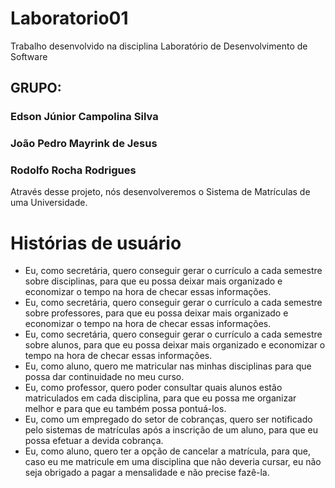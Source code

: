 # Laboratorio01

Trabalho desenvolvido na disciplina Laboratório de Desenvolvimento de Software

## GRUPO:
### Edson Júnior Campolina Silva
### João Pedro Mayrink de Jesus
### Rodolfo Rocha Rodrigues

Através desse projeto, nós desenvolveremos o Sistema de Matrículas de uma Universidade.

# Histórias de usuário

- Eu, como secretária, quero conseguir gerar o currículo a cada semestre sobre disciplinas, para que eu possa deixar mais organizado e economizar o tempo na hora de checar essas informações.
- Eu, como secretária, quero conseguir gerar o currículo a cada semestre sobre professores, para que eu possa deixar mais organizado e economizar o tempo na hora de checar essas informações.
- Eu, como secretária, quero conseguir gerar o currículo a cada semestre sobre alunos, para que eu possa deixar mais organizado e economizar o tempo na hora de checar essas informações.
- Eu, como aluno, quero me matricular nas minhas disciplinas para que possa dar continuidade no meu curso.
- Eu, como professor, quero poder consultar quais alunos estão matriculados em cada disciplina, para que eu possa me organizar melhor e para que eu também possa pontuá-los.
- Eu, como um empregado do setor de cobranças, quero ser notificado pelo sistemas de matrículas após a inscrição de um aluno, para que eu possa efetuar a devida cobrança.
- Eu, como aluno, quero ter a opção de cancelar a matrícula, para que, caso eu me matricule em uma disciplina que não deveria cursar, eu não seja obrigado a pagar a mensalidade e não precise fazê-la.


